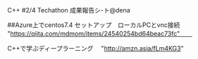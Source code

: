  C++
#2/4  Techathon 成果報告シ-ト@dena  

##Azure上でcentos7.4 セットアップ　ローカルPCとvnc接続　　  　　
　"https://qiita.com/mdmom/items/24540254bd64beac73fc"　　

 C++で学ぶディープラーニング　 "http://amzn.asia/fLm4KG3"

　
